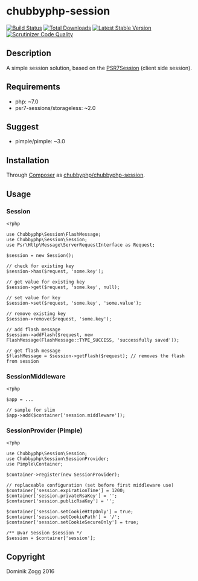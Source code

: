 # chubbyphp-session

[![Build Status](https://api.travis-ci.org/chubbyphp/chubbyphp-session.png?branch=master)](https://travis-ci.org/chubbyphp/chubbyphp-session)
[![Total Downloads](https://poser.pugx.org/chubbyphp/chubbyphp-session/downloads.png)](https://packagist.org/packages/chubbyphp/chubbyphp-session)
[![Latest Stable Version](https://poser.pugx.org/chubbyphp/chubbyphp-session/v/stable.png)](https://packagist.org/packages/chubbyphp/chubbyphp-session)
[![Scrutinizer Code Quality](https://scrutinizer-ci.com/g/chubbyphp/chubbyphp-session/badges/quality-score.png?b=master)](https://scrutinizer-ci.com/g/chubbyphp/chubbyphp-session/?branch=master)

## Description

A simple session solution, based on the [PSR7Session][2] (client side session).

## Requirements

 * php: ~7.0
 * psr7-sessions/storageless: ~2.0

## Suggest

 * pimple/pimple: ~3.0

## Installation

Through [Composer](http://getcomposer.org) as [chubbyphp/chubbyphp-session][1].

## Usage

### Session

```{.php}
<?php

use Chubbyphp\Session\FlashMessage;
use Chubbyphp\Session\Session;
use Psr\Http\Message\ServerRequestInterface as Request;

$session = new Session();

// check for existing key
$session->has($request, 'some.key');

// get value for existing key
$session->get($request, 'some.key', null);

// set value for key
$session->set($request, 'some.key', 'some.value');

// remove existing key
$session->remove($request, 'some.key');

// add flash message
$session->addFlash($request, new FlashMessage(FlashMessage::TYPE_SUCCESS, 'successfully saved'));

// get flash message
$flashMessage = $session->getFlash($request); // removes the flash from session
```

### SessionMiddleware

```{.php}
<?php

$app = ...

// sample for slim
$app->add($container['session.middleware']);
```

### SessionProvider (Pimple)

```{.php}
<?php

use Chubbyphp\Session\Session;
use Chubbyphp\Session\SessionProvider;
use Pimple\Container;

$container->register(new SessionProvider);

// replaceable configuration (set before first middleware use)
$container['session.expirationTime'] = 1200;
$container['session.privateRsaKey'] = '';
$container['session.publicRsaKey'] = '';

$container['session.setCookieHttpOnly'] = true;
$container['session.setCookiePath'] = '/';
$container['session.setCookieSecureOnly'] = true;

/** @var Session $session */
$session = $container['session'];
```

[1]: https://packagist.org/packages/chubbyphp/chubbyphp-session
[2]: https://github.com/psr7-sessions/storageless

## Copyright

Dominik Zogg 2016
